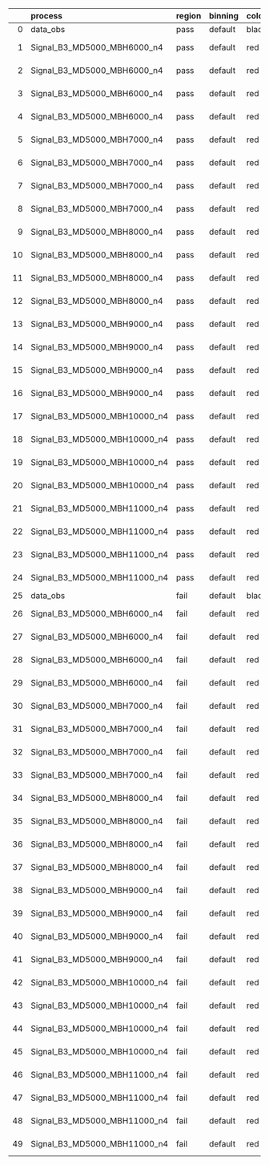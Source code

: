 |    | process                      | region   | binning   | color   | process_type   |   scale | variation   | source_filename                                                       | source_histname    | alias                        | title     |   combine_idx |     lnN |   shapes | syst_type   | direction   | variation_alias   |
|---:|:-----------------------------|:---------|:----------|:--------|:---------------|--------:|:------------|:----------------------------------------------------------------------|:-------------------|:-----------------------------|:----------|--------------:|--------:|---------:|:------------|:------------|:------------------|
|  0 | data_obs                     | pass     | default   | black   | DATA           |       1 | nominal     | ./histograms_for_2DAlphabet_v18//BH_Data.root                         | hpass              | Data                         | Data      |           nan | nan     |      nan | nan         | nan         | nan               |
|  1 | Signal_B3_MD5000_MBH6000_n4  | pass     | default   | red     | SIGNAL         |       1 | lumi        | ./histograms_for_2DAlphabet_v18//BH_Signal_B3_MD5000_MBH6000_n4.root  | hpass              | Signal_B3_MD5000_MBH6000_n4  | BH signal |           nan |   1.016 |      nan | lnN         | nan         | nan               |
|  2 | Signal_B3_MD5000_MBH6000_n4  | pass     | default   | red     | SIGNAL         |       1 | SVM         | ./histograms_for_2DAlphabet_v18//BH_Signal_B3_MD5000_MBH6000_n4.root  | hpass_SVMsyst_up   | Signal_B3_MD5000_MBH6000_n4  | BH signal |           nan | nan     |        1 | shapes      | Up          | SVMsyst           |
|  3 | Signal_B3_MD5000_MBH6000_n4  | pass     | default   | red     | SIGNAL         |       1 | SVM         | ./histograms_for_2DAlphabet_v18//BH_Signal_B3_MD5000_MBH6000_n4.root  | hpass_SVMsyst_down | Signal_B3_MD5000_MBH6000_n4  | BH signal |           nan | nan     |        1 | shapes      | Down        | SVMsyst           |
|  4 | Signal_B3_MD5000_MBH6000_n4  | pass     | default   | red     | SIGNAL         |       1 | nominal     | ./histograms_for_2DAlphabet_v18//BH_Signal_B3_MD5000_MBH6000_n4.root  | hpass              | Signal_B3_MD5000_MBH6000_n4  | BH signal |           nan | nan     |      nan | nan         | nan         | nan               |
|  5 | Signal_B3_MD5000_MBH7000_n4  | pass     | default   | red     | SIGNAL         |       1 | lumi        | ./histograms_for_2DAlphabet_v18//BH_Signal_B3_MD5000_MBH7000_n4.root  | hpass              | Signal_B3_MD5000_MBH7000_n4  | BH signal |           nan |   1.016 |      nan | lnN         | nan         | nan               |
|  6 | Signal_B3_MD5000_MBH7000_n4  | pass     | default   | red     | SIGNAL         |       1 | SVM         | ./histograms_for_2DAlphabet_v18//BH_Signal_B3_MD5000_MBH7000_n4.root  | hpass_SVMsyst_up   | Signal_B3_MD5000_MBH7000_n4  | BH signal |           nan | nan     |        1 | shapes      | Up          | SVMsyst           |
|  7 | Signal_B3_MD5000_MBH7000_n4  | pass     | default   | red     | SIGNAL         |       1 | SVM         | ./histograms_for_2DAlphabet_v18//BH_Signal_B3_MD5000_MBH7000_n4.root  | hpass_SVMsyst_down | Signal_B3_MD5000_MBH7000_n4  | BH signal |           nan | nan     |        1 | shapes      | Down        | SVMsyst           |
|  8 | Signal_B3_MD5000_MBH7000_n4  | pass     | default   | red     | SIGNAL         |       1 | nominal     | ./histograms_for_2DAlphabet_v18//BH_Signal_B3_MD5000_MBH7000_n4.root  | hpass              | Signal_B3_MD5000_MBH7000_n4  | BH signal |           nan | nan     |      nan | nan         | nan         | nan               |
|  9 | Signal_B3_MD5000_MBH8000_n4  | pass     | default   | red     | SIGNAL         |       1 | lumi        | ./histograms_for_2DAlphabet_v18//BH_Signal_B3_MD5000_MBH8000_n4.root  | hpass              | Signal_B3_MD5000_MBH8000_n4  | BH signal |           nan |   1.016 |      nan | lnN         | nan         | nan               |
| 10 | Signal_B3_MD5000_MBH8000_n4  | pass     | default   | red     | SIGNAL         |       1 | SVM         | ./histograms_for_2DAlphabet_v18//BH_Signal_B3_MD5000_MBH8000_n4.root  | hpass_SVMsyst_up   | Signal_B3_MD5000_MBH8000_n4  | BH signal |           nan | nan     |        1 | shapes      | Up          | SVMsyst           |
| 11 | Signal_B3_MD5000_MBH8000_n4  | pass     | default   | red     | SIGNAL         |       1 | SVM         | ./histograms_for_2DAlphabet_v18//BH_Signal_B3_MD5000_MBH8000_n4.root  | hpass_SVMsyst_down | Signal_B3_MD5000_MBH8000_n4  | BH signal |           nan | nan     |        1 | shapes      | Down        | SVMsyst           |
| 12 | Signal_B3_MD5000_MBH8000_n4  | pass     | default   | red     | SIGNAL         |       1 | nominal     | ./histograms_for_2DAlphabet_v18//BH_Signal_B3_MD5000_MBH8000_n4.root  | hpass              | Signal_B3_MD5000_MBH8000_n4  | BH signal |           nan | nan     |      nan | nan         | nan         | nan               |
| 13 | Signal_B3_MD5000_MBH9000_n4  | pass     | default   | red     | SIGNAL         |       1 | lumi        | ./histograms_for_2DAlphabet_v18//BH_Signal_B3_MD5000_MBH9000_n4.root  | hpass              | Signal_B3_MD5000_MBH9000_n4  | BH signal |           nan |   1.016 |      nan | lnN         | nan         | nan               |
| 14 | Signal_B3_MD5000_MBH9000_n4  | pass     | default   | red     | SIGNAL         |       1 | SVM         | ./histograms_for_2DAlphabet_v18//BH_Signal_B3_MD5000_MBH9000_n4.root  | hpass_SVMsyst_up   | Signal_B3_MD5000_MBH9000_n4  | BH signal |           nan | nan     |        1 | shapes      | Up          | SVMsyst           |
| 15 | Signal_B3_MD5000_MBH9000_n4  | pass     | default   | red     | SIGNAL         |       1 | SVM         | ./histograms_for_2DAlphabet_v18//BH_Signal_B3_MD5000_MBH9000_n4.root  | hpass_SVMsyst_down | Signal_B3_MD5000_MBH9000_n4  | BH signal |           nan | nan     |        1 | shapes      | Down        | SVMsyst           |
| 16 | Signal_B3_MD5000_MBH9000_n4  | pass     | default   | red     | SIGNAL         |       1 | nominal     | ./histograms_for_2DAlphabet_v18//BH_Signal_B3_MD5000_MBH9000_n4.root  | hpass              | Signal_B3_MD5000_MBH9000_n4  | BH signal |           nan | nan     |      nan | nan         | nan         | nan               |
| 17 | Signal_B3_MD5000_MBH10000_n4 | pass     | default   | red     | SIGNAL         |       1 | lumi        | ./histograms_for_2DAlphabet_v18//BH_Signal_B3_MD5000_MBH10000_n4.root | hpass              | Signal_B3_MD5000_MBH10000_n4 | BH signal |           nan |   1.016 |      nan | lnN         | nan         | nan               |
| 18 | Signal_B3_MD5000_MBH10000_n4 | pass     | default   | red     | SIGNAL         |       1 | SVM         | ./histograms_for_2DAlphabet_v18//BH_Signal_B3_MD5000_MBH10000_n4.root | hpass_SVMsyst_up   | Signal_B3_MD5000_MBH10000_n4 | BH signal |           nan | nan     |        1 | shapes      | Up          | SVMsyst           |
| 19 | Signal_B3_MD5000_MBH10000_n4 | pass     | default   | red     | SIGNAL         |       1 | SVM         | ./histograms_for_2DAlphabet_v18//BH_Signal_B3_MD5000_MBH10000_n4.root | hpass_SVMsyst_down | Signal_B3_MD5000_MBH10000_n4 | BH signal |           nan | nan     |        1 | shapes      | Down        | SVMsyst           |
| 20 | Signal_B3_MD5000_MBH10000_n4 | pass     | default   | red     | SIGNAL         |       1 | nominal     | ./histograms_for_2DAlphabet_v18//BH_Signal_B3_MD5000_MBH10000_n4.root | hpass              | Signal_B3_MD5000_MBH10000_n4 | BH signal |           nan | nan     |      nan | nan         | nan         | nan               |
| 21 | Signal_B3_MD5000_MBH11000_n4 | pass     | default   | red     | SIGNAL         |       1 | lumi        | ./histograms_for_2DAlphabet_v18//BH_Signal_B3_MD5000_MBH11000_n4.root | hpass              | Signal_B3_MD5000_MBH11000_n4 | BH signal |           nan |   1.016 |      nan | lnN         | nan         | nan               |
| 22 | Signal_B3_MD5000_MBH11000_n4 | pass     | default   | red     | SIGNAL         |       1 | SVM         | ./histograms_for_2DAlphabet_v18//BH_Signal_B3_MD5000_MBH11000_n4.root | hpass_SVMsyst_up   | Signal_B3_MD5000_MBH11000_n4 | BH signal |           nan | nan     |        1 | shapes      | Up          | SVMsyst           |
| 23 | Signal_B3_MD5000_MBH11000_n4 | pass     | default   | red     | SIGNAL         |       1 | SVM         | ./histograms_for_2DAlphabet_v18//BH_Signal_B3_MD5000_MBH11000_n4.root | hpass_SVMsyst_down | Signal_B3_MD5000_MBH11000_n4 | BH signal |           nan | nan     |        1 | shapes      | Down        | SVMsyst           |
| 24 | Signal_B3_MD5000_MBH11000_n4 | pass     | default   | red     | SIGNAL         |       1 | nominal     | ./histograms_for_2DAlphabet_v18//BH_Signal_B3_MD5000_MBH11000_n4.root | hpass              | Signal_B3_MD5000_MBH11000_n4 | BH signal |           nan | nan     |      nan | nan         | nan         | nan               |
| 25 | data_obs                     | fail     | default   | black   | DATA           |       1 | nominal     | ./histograms_for_2DAlphabet_v18//BH_Data.root                         | hfail              | Data                         | Data      |           nan | nan     |      nan | nan         | nan         | nan               |
| 26 | Signal_B3_MD5000_MBH6000_n4  | fail     | default   | red     | SIGNAL         |       1 | lumi        | ./histograms_for_2DAlphabet_v18//BH_Signal_B3_MD5000_MBH6000_n4.root  | hfail              | Signal_B3_MD5000_MBH6000_n4  | BH signal |           nan |   1.016 |      nan | lnN         | nan         | nan               |
| 27 | Signal_B3_MD5000_MBH6000_n4  | fail     | default   | red     | SIGNAL         |       1 | SVM         | ./histograms_for_2DAlphabet_v18//BH_Signal_B3_MD5000_MBH6000_n4.root  | hfail_SVMsyst_up   | Signal_B3_MD5000_MBH6000_n4  | BH signal |           nan | nan     |        1 | shapes      | Up          | SVMsyst           |
| 28 | Signal_B3_MD5000_MBH6000_n4  | fail     | default   | red     | SIGNAL         |       1 | SVM         | ./histograms_for_2DAlphabet_v18//BH_Signal_B3_MD5000_MBH6000_n4.root  | hfail_SVMsyst_down | Signal_B3_MD5000_MBH6000_n4  | BH signal |           nan | nan     |        1 | shapes      | Down        | SVMsyst           |
| 29 | Signal_B3_MD5000_MBH6000_n4  | fail     | default   | red     | SIGNAL         |       1 | nominal     | ./histograms_for_2DAlphabet_v18//BH_Signal_B3_MD5000_MBH6000_n4.root  | hfail              | Signal_B3_MD5000_MBH6000_n4  | BH signal |           nan | nan     |      nan | nan         | nan         | nan               |
| 30 | Signal_B3_MD5000_MBH7000_n4  | fail     | default   | red     | SIGNAL         |       1 | lumi        | ./histograms_for_2DAlphabet_v18//BH_Signal_B3_MD5000_MBH7000_n4.root  | hfail              | Signal_B3_MD5000_MBH7000_n4  | BH signal |           nan |   1.016 |      nan | lnN         | nan         | nan               |
| 31 | Signal_B3_MD5000_MBH7000_n4  | fail     | default   | red     | SIGNAL         |       1 | SVM         | ./histograms_for_2DAlphabet_v18//BH_Signal_B3_MD5000_MBH7000_n4.root  | hfail_SVMsyst_up   | Signal_B3_MD5000_MBH7000_n4  | BH signal |           nan | nan     |        1 | shapes      | Up          | SVMsyst           |
| 32 | Signal_B3_MD5000_MBH7000_n4  | fail     | default   | red     | SIGNAL         |       1 | SVM         | ./histograms_for_2DAlphabet_v18//BH_Signal_B3_MD5000_MBH7000_n4.root  | hfail_SVMsyst_down | Signal_B3_MD5000_MBH7000_n4  | BH signal |           nan | nan     |        1 | shapes      | Down        | SVMsyst           |
| 33 | Signal_B3_MD5000_MBH7000_n4  | fail     | default   | red     | SIGNAL         |       1 | nominal     | ./histograms_for_2DAlphabet_v18//BH_Signal_B3_MD5000_MBH7000_n4.root  | hfail              | Signal_B3_MD5000_MBH7000_n4  | BH signal |           nan | nan     |      nan | nan         | nan         | nan               |
| 34 | Signal_B3_MD5000_MBH8000_n4  | fail     | default   | red     | SIGNAL         |       1 | lumi        | ./histograms_for_2DAlphabet_v18//BH_Signal_B3_MD5000_MBH8000_n4.root  | hfail              | Signal_B3_MD5000_MBH8000_n4  | BH signal |           nan |   1.016 |      nan | lnN         | nan         | nan               |
| 35 | Signal_B3_MD5000_MBH8000_n4  | fail     | default   | red     | SIGNAL         |       1 | SVM         | ./histograms_for_2DAlphabet_v18//BH_Signal_B3_MD5000_MBH8000_n4.root  | hfail_SVMsyst_up   | Signal_B3_MD5000_MBH8000_n4  | BH signal |           nan | nan     |        1 | shapes      | Up          | SVMsyst           |
| 36 | Signal_B3_MD5000_MBH8000_n4  | fail     | default   | red     | SIGNAL         |       1 | SVM         | ./histograms_for_2DAlphabet_v18//BH_Signal_B3_MD5000_MBH8000_n4.root  | hfail_SVMsyst_down | Signal_B3_MD5000_MBH8000_n4  | BH signal |           nan | nan     |        1 | shapes      | Down        | SVMsyst           |
| 37 | Signal_B3_MD5000_MBH8000_n4  | fail     | default   | red     | SIGNAL         |       1 | nominal     | ./histograms_for_2DAlphabet_v18//BH_Signal_B3_MD5000_MBH8000_n4.root  | hfail              | Signal_B3_MD5000_MBH8000_n4  | BH signal |           nan | nan     |      nan | nan         | nan         | nan               |
| 38 | Signal_B3_MD5000_MBH9000_n4  | fail     | default   | red     | SIGNAL         |       1 | lumi        | ./histograms_for_2DAlphabet_v18//BH_Signal_B3_MD5000_MBH9000_n4.root  | hfail              | Signal_B3_MD5000_MBH9000_n4  | BH signal |           nan |   1.016 |      nan | lnN         | nan         | nan               |
| 39 | Signal_B3_MD5000_MBH9000_n4  | fail     | default   | red     | SIGNAL         |       1 | SVM         | ./histograms_for_2DAlphabet_v18//BH_Signal_B3_MD5000_MBH9000_n4.root  | hfail_SVMsyst_up   | Signal_B3_MD5000_MBH9000_n4  | BH signal |           nan | nan     |        1 | shapes      | Up          | SVMsyst           |
| 40 | Signal_B3_MD5000_MBH9000_n4  | fail     | default   | red     | SIGNAL         |       1 | SVM         | ./histograms_for_2DAlphabet_v18//BH_Signal_B3_MD5000_MBH9000_n4.root  | hfail_SVMsyst_down | Signal_B3_MD5000_MBH9000_n4  | BH signal |           nan | nan     |        1 | shapes      | Down        | SVMsyst           |
| 41 | Signal_B3_MD5000_MBH9000_n4  | fail     | default   | red     | SIGNAL         |       1 | nominal     | ./histograms_for_2DAlphabet_v18//BH_Signal_B3_MD5000_MBH9000_n4.root  | hfail              | Signal_B3_MD5000_MBH9000_n4  | BH signal |           nan | nan     |      nan | nan         | nan         | nan               |
| 42 | Signal_B3_MD5000_MBH10000_n4 | fail     | default   | red     | SIGNAL         |       1 | lumi        | ./histograms_for_2DAlphabet_v18//BH_Signal_B3_MD5000_MBH10000_n4.root | hfail              | Signal_B3_MD5000_MBH10000_n4 | BH signal |           nan |   1.016 |      nan | lnN         | nan         | nan               |
| 43 | Signal_B3_MD5000_MBH10000_n4 | fail     | default   | red     | SIGNAL         |       1 | SVM         | ./histograms_for_2DAlphabet_v18//BH_Signal_B3_MD5000_MBH10000_n4.root | hfail_SVMsyst_up   | Signal_B3_MD5000_MBH10000_n4 | BH signal |           nan | nan     |        1 | shapes      | Up          | SVMsyst           |
| 44 | Signal_B3_MD5000_MBH10000_n4 | fail     | default   | red     | SIGNAL         |       1 | SVM         | ./histograms_for_2DAlphabet_v18//BH_Signal_B3_MD5000_MBH10000_n4.root | hfail_SVMsyst_down | Signal_B3_MD5000_MBH10000_n4 | BH signal |           nan | nan     |        1 | shapes      | Down        | SVMsyst           |
| 45 | Signal_B3_MD5000_MBH10000_n4 | fail     | default   | red     | SIGNAL         |       1 | nominal     | ./histograms_for_2DAlphabet_v18//BH_Signal_B3_MD5000_MBH10000_n4.root | hfail              | Signal_B3_MD5000_MBH10000_n4 | BH signal |           nan | nan     |      nan | nan         | nan         | nan               |
| 46 | Signal_B3_MD5000_MBH11000_n4 | fail     | default   | red     | SIGNAL         |       1 | lumi        | ./histograms_for_2DAlphabet_v18//BH_Signal_B3_MD5000_MBH11000_n4.root | hfail              | Signal_B3_MD5000_MBH11000_n4 | BH signal |           nan |   1.016 |      nan | lnN         | nan         | nan               |
| 47 | Signal_B3_MD5000_MBH11000_n4 | fail     | default   | red     | SIGNAL         |       1 | SVM         | ./histograms_for_2DAlphabet_v18//BH_Signal_B3_MD5000_MBH11000_n4.root | hfail_SVMsyst_up   | Signal_B3_MD5000_MBH11000_n4 | BH signal |           nan | nan     |        1 | shapes      | Up          | SVMsyst           |
| 48 | Signal_B3_MD5000_MBH11000_n4 | fail     | default   | red     | SIGNAL         |       1 | SVM         | ./histograms_for_2DAlphabet_v18//BH_Signal_B3_MD5000_MBH11000_n4.root | hfail_SVMsyst_down | Signal_B3_MD5000_MBH11000_n4 | BH signal |           nan | nan     |        1 | shapes      | Down        | SVMsyst           |
| 49 | Signal_B3_MD5000_MBH11000_n4 | fail     | default   | red     | SIGNAL         |       1 | nominal     | ./histograms_for_2DAlphabet_v18//BH_Signal_B3_MD5000_MBH11000_n4.root | hfail              | Signal_B3_MD5000_MBH11000_n4 | BH signal |           nan | nan     |      nan | nan         | nan         | nan               |